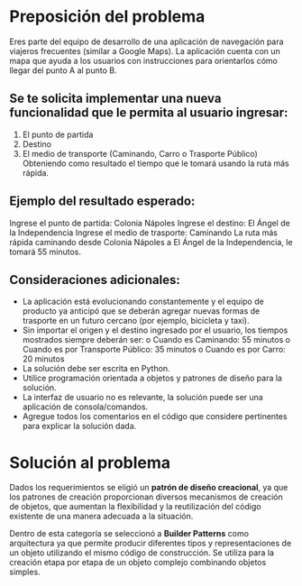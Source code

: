 # **Preposición del problema**

Eres parte del equipo de desarrollo de una aplicación de navegación para viajeros frecuentes (similar a Google Maps). La aplicación cuenta con un mapa que ayuda a los usuarios con instrucciones para  orientarlos cómo llegar del punto A al punto B. 

## **Se te solicita implementar una nueva funcionalidad que le permita al usuario ingresar:**
  1. El punto de partida 
  2. Destino
  3. El medio de transporte (Caminando, Carro o Trasporte Público) Obteniendo como resultado el tiempo que le tomará usando la ruta más rápida.

## **Ejemplo del resultado esperado:**
  Ingrese el punto de partida:
  Colonia Nápoles
  Ingrese el destino:
  El Ángel de la Independencia
  Ingrese el medio de trasporte:
  Caminando
  La ruta más rápida caminando desde Colonia Nápoles a El Ángel de la Independencia, le tomará 55
  minutos.

## **Consideraciones adicionales:**
  - La aplicación está evolucionando constantemente y el equipo de producto ya anticipó que se deberán agregar nuevas formas de trasporte en un futuro cercano (por ejemplo, bicicleta y taxi). 
  - Sin importar el origen y el destino ingresado por el usuario, los tiempos mostrados siempre deberán ser:
    o Cuando es Caminando: 55 minutos
    o Cuando es por Transporte Público: 35 minutos
    o Cuando es por Carro: 20 minutos
  - La solución debe ser escrita en Python.
  - Utilice programación orientada a objetos y patrones de diseño para la solución.
  - La interfaz de usuario no es relevante, la solución puede ser una aplicación de 
  consola/comandos.
  - Agregue todos los comentarios en el código que considere pertinentes para explicar la solución dada.

# Solución al problema

Dados los requerimientos se eligió un **patrón de diseño creacional**, ya que los patrones de creación proporcionan diversos mecanismos de creación de objetos, que aumentan la flexibilidad y la reutilización del código existente de una manera adecuada a la situación.

Dentro de esta categoría se seleccionó a **Builder Patterns** como arquitectura ya que permite producir diferentes tipos y representaciones de un objeto utilizando el mismo código de construcción. Se utiliza para la creación etapa por etapa de un objeto complejo combinando objetos simples.

